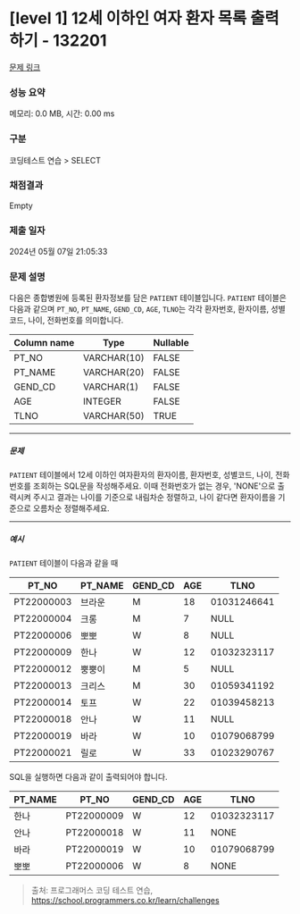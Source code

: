 # [level 1] 12세 이하인 여자 환자 목록 출력하기 - 132201 

[문제 링크](https://school.programmers.co.kr/learn/courses/30/lessons/132201) 

### 성능 요약

메모리: 0.0 MB, 시간: 0.00 ms

### 구분

코딩테스트 연습 > SELECT

### 채점결과

Empty

### 제출 일자

2024년 05월 07일 21:05:33

### 문제 설명

<p>다음은 종합병원에 등록된 환자정보를 담은 <code>PATIENT</code> 테이블입니다. <code>PATIENT</code> 테이블은 다음과 같으며 <code>PT_NO</code>, <code>PT_NAME</code>, <code>GEND_CD</code>, <code>AGE</code>, <code>TLNO</code>는 각각 환자번호, 환자이름, 성별코드, 나이, 전화번호를 의미합니다.</p>
<table class="table">
        <thead><tr>
<th>Column name</th>
<th>Type</th>
<th>Nullable</th>
</tr>
</thead>
        <tbody><tr>
<td>PT_NO</td>
<td>VARCHAR(10)</td>
<td>FALSE</td>
</tr>
<tr>
<td>PT_NAME</td>
<td>VARCHAR(20)</td>
<td>FALSE</td>
</tr>
<tr>
<td>GEND_CD</td>
<td>VARCHAR(1)</td>
<td>FALSE</td>
</tr>
<tr>
<td>AGE</td>
<td>INTEGER</td>
<td>FALSE</td>
</tr>
<tr>
<td>TLNO</td>
<td>VARCHAR(50)</td>
<td>TRUE</td>
</tr>
</tbody>
      </table>
<hr>

<h5>문제</h5>

<p><code>PATIENT</code> 테이블에서 12세 이하인 여자환자의 환자이름, 환자번호, 성별코드, 나이, 전화번호를 조회하는 SQL문을 작성해주세요. 이때 전화번호가 없는 경우, 'NONE'으로 출력시켜 주시고 결과는 나이를 기준으로 내림차순 정렬하고, 나이 같다면 환자이름을 기준으로 오름차순 정렬해주세요.</p>

<hr>

<h5>예시</h5>

<p><code>PATIENT</code> 테이블이 다음과 같을 때</p>
<table class="table">
        <thead><tr>
<th>PT_NO</th>
<th>PT_NAME</th>
<th>GEND_CD</th>
<th>AGE</th>
<th>TLNO</th>
</tr>
</thead>
        <tbody><tr>
<td>PT22000003</td>
<td>브라운</td>
<td>M</td>
<td>18</td>
<td>01031246641</td>
</tr>
<tr>
<td>PT22000004</td>
<td>크롱</td>
<td>M</td>
<td>7</td>
<td>NULL</td>
</tr>
<tr>
<td>PT22000006</td>
<td>뽀뽀</td>
<td>W</td>
<td>8</td>
<td>NULL</td>
</tr>
<tr>
<td>PT22000009</td>
<td>한나</td>
<td>W</td>
<td>12</td>
<td>01032323117</td>
</tr>
<tr>
<td>PT22000012</td>
<td>뿡뿡이</td>
<td>M</td>
<td>5</td>
<td>NULL</td>
</tr>
<tr>
<td>PT22000013</td>
<td>크리스</td>
<td>M</td>
<td>30</td>
<td>01059341192</td>
</tr>
<tr>
<td>PT22000014</td>
<td>토프</td>
<td>W</td>
<td>22</td>
<td>01039458213</td>
</tr>
<tr>
<td>PT22000018</td>
<td>안나</td>
<td>W</td>
<td>11</td>
<td>NULL</td>
</tr>
<tr>
<td>PT22000019</td>
<td>바라</td>
<td>W</td>
<td>10</td>
<td>01079068799</td>
</tr>
<tr>
<td>PT22000021</td>
<td>릴로</td>
<td>W</td>
<td>33</td>
<td>01023290767</td>
</tr>
</tbody>
      </table>
<p>SQL을 실행하면 다음과 같이 출력되어야 합니다.</p>
<table class="table">
        <thead><tr>
<th>PT_NAME</th>
<th>PT_NO</th>
<th>GEND_CD</th>
<th>AGE</th>
<th>TLNO</th>
</tr>
</thead>
        <tbody><tr>
<td>한나</td>
<td>PT22000009</td>
<td>W</td>
<td>12</td>
<td>01032323117</td>
</tr>
<tr>
<td>안나</td>
<td>PT22000018</td>
<td>W</td>
<td>11</td>
<td>NONE</td>
</tr>
<tr>
<td>바라</td>
<td>PT22000019</td>
<td>W</td>
<td>10</td>
<td>01079068799</td>
</tr>
<tr>
<td>뽀뽀</td>
<td>PT22000006</td>
<td>W</td>
<td>8</td>
<td>NONE</td>
</tr>
</tbody>
      </table>

> 출처: 프로그래머스 코딩 테스트 연습, https://school.programmers.co.kr/learn/challenges